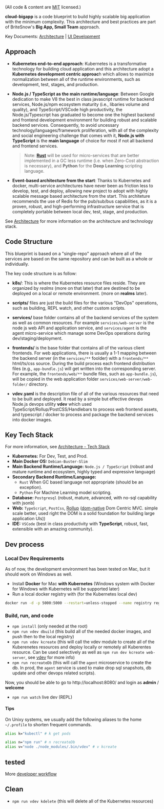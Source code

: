 (All code & content are [MIT](https://opensource.org/licenses/MIT) licensed.)

**cloud-bigapp** is a code blueprint to build highly scalable big application with the minimum complexity. This architecture and best practices are part of BriteSnow's **Big App, Small Team** approach. 


Key Documents: [Architecture](doc/arch.md) | [UI Development](doc/ui.md)

## Approach

- **Kubernetes end-to-end approach**: Kubernetes is a transformative technology for building cloud application and this architecture adopt a **Kubernetes development centric approac**h which allows to maximize normalization between all of the runtime environments, such as development, test, stages, and production. 

- **Node.js / TypeScript as the main runtime/language**: Between Google dedication to make V8 the best in class javascript runtime for backend services, Node.js/npm ecosystem maturity (i.e., libaries volume and quality), and TypeScript/VSCode high productivity, the Node.js/Typescript has graduated to become one the highest backend and frontend development environment for building robust and scalable backend services. Consequently, to avoid uncessary technology/languages/framework proliferation, with all of the complexity and social engineering challenge that comes with it, **Node.js with TypeScript** is the **main language** of choice for most if not all backend and frontend services.
    > Note: **[Rust](https://rust-lang.org/)** will be used for micro-services that are better implemented in a GC less runtime (i.e. when Zero-Cost abstraction is necessary), and **Python** for the **Deep Learning** scripting language. 

- **Event-based architecture from the start**: Thanks to Kubernetes and docker, multi-service architectures have never been as friction less to develop, test, and deploy, allowing new project to adopt with highly scalable message based architecture from the start. This architeture recommends the use of Redis for the pub/sub/bus capabilities, as it is a proven, robust, and high-performing infrastructure service that is completely portable between local dev, test, stage, and production. 


See [Architecture](doc/arch.md) for more information on the architecture and technology stack.

## Code Structure

This blueprint is based on a "single-repo" approach where all of the services are based on the same repository and can be built as a whole or individually. 

The key code structure is as follow: 

- **k8s/**: This is where the Kubernetes resource files reside. They are organized by *realms* (more on that later) that are destined to be deployed on a local or remote environment. (more on **realms** later). 

- **scripts/** files are just the build files for the various "DevOps" operations, such as building, REPL watch, and other custom scripts. 

- **services/** base folder contains all of the backend services of the system as well as common resources. For example `services/web-server` is the node js web API and application service, and `services/agent` is the agent micro-service which manage some DevOps operations during dev/staging/deployment. 

- **frontends/** is the base folder that contains all of the various client frontends. For web applications, there is usually a 1-1 mapping between the backend server (in the `services/**` foolder) with a `frontends/**` html/ts/css source.  During the build process each frontend distribution files (e.g., `app-bundle.js`) will get written into the corresponding server. For example, the `frontends/web/**` bundle files, such as `app-bundle.js`), will be copied in the web application folder `services/web-server/web-folder/` directory.

- **vdev.yaml** is the description file of all of the various resources that need to be built and deployed. It read by a simple but effective devops Node.js devops utility **vdev** which used TypeScript/Rollup/PostCSS/Handlebars to process web frontend assets, and typescript / docker to process and package the backend services into docker images. 


## Key Tech Stack

For more information, see [Architecture - Tech Stack](doc/arch.md#TechStack)

- **Kubernetes:** For Dev, Test, and Prod.
- **Main Docker OS:** `Debian-Buster-Slim`
- **Main Backend Runtime/Language:** `Node.js / TypeScript` (robust and mature runtime and ecosystem, highly typed and expressive language)
- **Secondary Backend Runtime/Language:**
  - `Rust` When GC based language not appropriate (should be an exception). 
  - `Python` For Machine Learning model scripting.
- **Database:** `Postgresql` (robust, mature, advanced, with no-sql capability with jsonb)
- **Web:** `TypeScript`, `PostCss`, [Rollup](https://www.npmjs.com/package/rollup) ([dom-native](https://github.com/dom-native/dom-native) Dom Centric MVC. simple scale better, used right the DOM is a solid foundation for building large application UIs))
- **IDE:** `VSCode` (best in class productivity with **TypeScript**, robust, fast, extensible with an amazing community). 


## Dev process

### Local Dev Requirements

As of now, the development environment has been tested on Mac, but it should work on Windows as well. 

- Install **Docker** for Mac **with Kubernetes** (Windows system with Docker for Windows with Kubernetes will be supported later)
- Run a local docker registry with (for the Kubernetes local dev)

```sh
docker run -d -p 5000:5000 --restart=unless-stopped --name registry registry
```

### Build, run, and code

- `npm install` (only needed at the root)
- `npm run vdev dbuild` (this build all of the needed docker images, and push then to the local registry)
- `npm run vdev kcreate` (this will call the vdev module to create all of the Kuberenetes resources and deploy locally or remotely all Kuberentes resource. Can be used selectively as well as `npm run dev kcreate web-server`, see [vdev](https://github.com/BriteSnow/node-vdev) for more info)
- `npm run recreateDb` (this will call the `agent` microservice to create the db. In prod, the `agent` service is used to make drop sql snapshots, db update and other devops related scripts). 

Now, you should be able to go to http://localhost:8080/ and login as **admin** / **welcome**

- `npm run watch` live dev (REPL) 

#### Tips
On Unixy systems, we usually add the following aliases to the home `~/.profile` to shorten frequent commands.

```sh
alias k="kubectl" # k get pods

alias n="npm run" # n recreateDb
alias v="node ./node_modules/.bin/vdev" # v kcreate
```

## tested

More [developer workflow](doc/dev.md)

## Clean

- `npm run vdev kdelete` (this will delete all of the Kubernetes resources)

